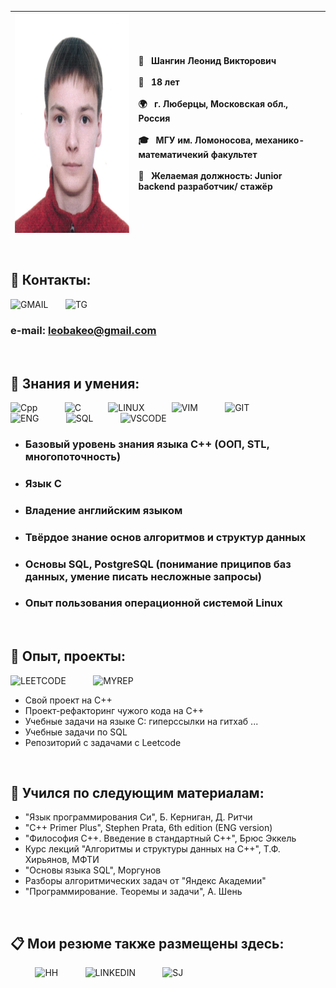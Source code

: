 |<img src="https://github.com/Shangin-Leonid/Shangin-Leonid/blob/main/assets/Фото_осн.jpg?raw=true" alt="Image" width="350" height="350" style="display: block; margin: 1 auto" > | **:bust_in_silhouette: &nbsp; Шангин Леонид Викторович <br> <br> :underage: &nbsp; 18 лет <br> <br> :earth_africa: &nbsp; г. Люберцы, Московская обл., Россия <br> <br> :mortar_board: &nbsp; МГУ им. Ломоносова, механико-математичекий факультет** <br> <br> :necktie: &nbsp; Желаемая должность: **Junior backend разработчик/ стажёр**|
|:----------------:|:---------|
<br>

## :calling: Контакты: <br>
![GMAIL](https://img.shields.io/static/v1?label=&message=E-mail&style=social&logo=gmail&color=8b0000) &nbsp; &nbsp; &nbsp; ![TG](https://img.shields.io/static/v1?label=&message=Telegram&style=social&logo=telegram&color=8b0000)
### e-mail: leobakeo@gmail.com
<br>

## :briefcase: Знания и умения:
![Cpp](https://img.shields.io/static/v1?label=&message=Language&style=flat&logo=cplusplus&color=0000cd) &nbsp; &nbsp; &nbsp; &nbsp; &nbsp; ![C](https://img.shields.io/static/v1?label=&message=Language&style=flat&logo=C&color=dc143c) &nbsp; &nbsp; &nbsp; &nbsp; &nbsp; ![LINUX](https://img.shields.io/static/v1?label=&message=Linux&style=flat&logo=linux&color=6b8e23) &nbsp; &nbsp; &nbsp; &nbsp; &nbsp; ![VIM](https://img.shields.io/static/v1?label=&message=VIM&style=flat&logo=vim&color=d2691e) &nbsp; &nbsp; &nbsp; &nbsp; &nbsp; ![GIT](https://img.shields.io/static/v1?label=&message=Github&style=flat&logo=github&color=000000) \
![ENG](https://img.shields.io/static/v1?label=&message=English+language&style=flat&logo=BookStack&color=ffff00) &nbsp; &nbsp; &nbsp; &nbsp; &nbsp; ![SQL](https://img.shields.io/static/v1?label=&message=SQL,+PostgreSQL&style=flat&logo=PostgreSQL&color=fffacd) &nbsp; &nbsp; &nbsp; &nbsp; &nbsp; ![VSCODE](https://img.shields.io/static/v1?label=&message=Visual+Studio+Code&style=flat&logo=visualstudiocode&color=4169e1)
+ ### Базовый уровень знания языка C++ (ООП, STL, многопоточность)
+ ### Язык C
+ ### Владение английским языком
+ ### Твёрдое знание основ алгоритмов и структур данных
+ ### Основы SQL, PostgreSQL (понимание приципов баз данных, умение писать несложные запросы)
+ ### Опыт пользования операционной системой Linux
<br>

## :open_file_folder: Опыт, проекты:
![LEETCODE](https://img.shields.io/static/v1?label=&message=LeetCode&style=flat&logo=leetcode&color=2e8b57) &nbsp; &nbsp; &nbsp; &nbsp; &nbsp;  ![MYREP](https://img.shields.io/static/v1?label=&message=My+repositories&style=flat&logo=git&color=fffff0)
+ Свой проект на C++
+ Проект-рефакторинг чужого кода на C++
+ Учебные задачи на языке C: гиперссылки на гитхаб ...
+ Учебные задачи по SQL
+ Репозиторий с задачами с Leetcode
<br>

## :blue_book: Учился по следующим материалам:
+ "Язык программирования Си", Б. Керниган, Д. Ритчи
+ "C++ Primer Plus", Stephen Prata, 6th edition (ENG version)
+ "Философия C++. Введение в стандартный C++", Брюс Эккель
+ Курс лекций "Алгоритмы и структуры данных на C++", Т.Ф. Хирьянов, МФТИ
+ "Основы языка SQL", Моргунов
+ Разборы алгоритмических задач от "Яндекс Академии"
+ "Программирование. Теоремы и задачи", А. Шень
<br>

## :clipboard: Мои резюме также размещены здесь: <br>
&nbsp; &nbsp; &nbsp; &nbsp; &nbsp; ![HH](https://img.shields.io/static/v1?label=&message=hh.ru&style=flat-square&logo=EMPTY&color=ff0000) &nbsp; &nbsp; &nbsp; &nbsp; &nbsp; ![LINKEDIN](https://img.shields.io/static/v1?label=&message=LinkedIn&style=social&logo=linkedin&color=8b0000) &nbsp; &nbsp; &nbsp; &nbsp; &nbsp; ![SJ](https://img.shields.io/static/v1?label=&message=SuperJob.ru&style=flat-square&logo=EMPTY&color=228b22)
<br>
